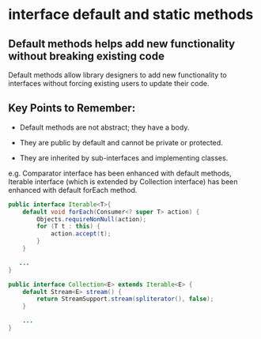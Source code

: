 # interface default and static methods 

## Default methods helps add new functionality without breaking existing code

Default methods allow library designers to add new functionality to interfaces without forcing existing users to update their code.

## Key Points to Remember:

- Default methods are not abstract; they have a body.

- They are public by default and cannot be private or protected.

- They are inherited by sub-interfaces and implementing classes.

e.g. Comparator interface has been enhanced with default methods, Iterable interface (which is extended by Collection interface) has been enhanced with default forEach method.

```java
public interface Iterable<T>{
    default void forEach(Consumer<? super T> action) {
        Objects.requireNonNull(action);
        for (T t : this) {
            action.accept(t);
        }
    }

   ...
}
```

```java
public interface Collection<E> extends Iterable<E> {
    default Stream<E> stream() {
        return StreamSupport.stream(spliterator(), false);
    }

    ...
}    
```
